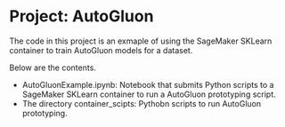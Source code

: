 # Project: AutoGluon 

The code in this project is an exmaple of using the SageMaker SKLearn container to train AutoGluon models for a dataset. 

Below are the contents.

- AutoGluonExample.ipynb: Notebook that submits Python scripts to a SageMaker SKLearn container to run a AutoGluon prototyping script.
- The directory container_scipts: Pythobn scripts to run AutoGluon prototyping.
